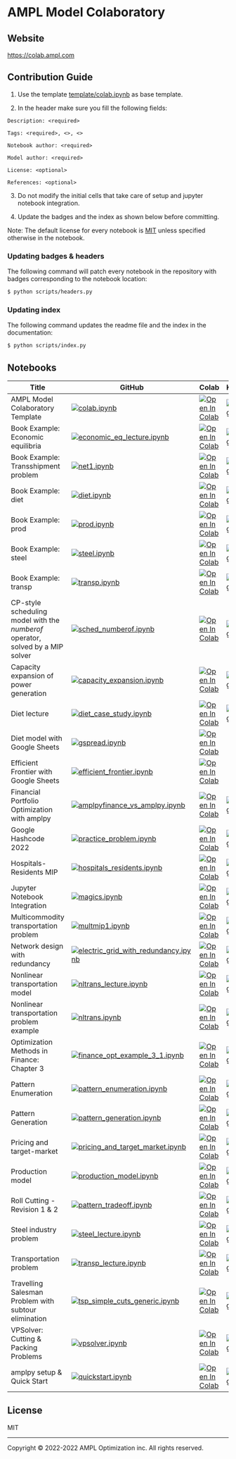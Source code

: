 # AMPL Model Colaboratory

## Website

https://colab.ampl.com

## Contribution Guide

1. Use the template [template/colab.ipynb](https://github.com/ampl/amplcolab/blob/master/template/colab.ipynb) as base template.

2. In the header make sure you fill the following fields:
```
Description: <required>

Tags: <required>, <>, <>

Notebook author: <required>

Model author: <required>

License: <optional>

References: <optional>
```

3. Do not modify the initial cells that take care of setup and jupyter notebook integration.

4. Update the badges and the index as shown below before committing.

Note: The default license for every notebook is [MIT](https://github.com/ampl/amplcolab/blob/master/LICENSE) unless specified otherwise in the notebook.

### Updating badges & headers

The following command will patch every notebook in the repository with badges corresponding to the notebook location:
```bash
$ python scripts/headers.py
```

### Updating index

The following command updates the readme file and the index in the documentation:
```bash
$ python scripts/index.py
```

## Notebooks

| Title  | GitHub |  Colab | Kaggle | Gradient | SageMaker|
|--------|--------|--------|--------|----------|----------|
|AMPL Model Colaboratory Template|[![colab.ipynb](https://img.shields.io/badge/github-%23121011.svg?logo=github)](https://github.com/ampl/amplcolab/blob/master/template/colab.ipynb)|[![Open In Colab](https://colab.research.google.com/assets/colab-badge.svg)](https://colab.research.google.com/github/ampl/amplcolab/blob/master/template/colab.ipynb)|[![Kaggle](https://kaggle.com/static/images/open-in-kaggle.svg)](https://kaggle.com/kernels/welcome?src=https://github.com/ampl/amplcolab/blob/master/template/colab.ipynb)|[![Gradient](https://assets.paperspace.io/img/gradient-badge.svg)](https://console.paperspace.com/github/ampl/amplcolab/blob/master/template/colab.ipynb)|[![Open In SageMaker Studio Lab](https://studiolab.sagemaker.aws/studiolab.svg)](https://studiolab.sagemaker.aws/import/github/ampl/amplcolab/blob/master/template/colab.ipynb)|
|Book Example: Economic equilibria|[![economic_eq_lecture.ipynb](https://img.shields.io/badge/github-%23121011.svg?logo=github)](https://github.com/ampl/amplcolab/blob/master/ampl-lecture/economic_eq_lecture.ipynb)|[![Open In Colab](https://colab.research.google.com/assets/colab-badge.svg)](https://colab.research.google.com/github/ampl/amplcolab/blob/master/ampl-lecture/economic_eq_lecture.ipynb)|[![Kaggle](https://kaggle.com/static/images/open-in-kaggle.svg)](https://kaggle.com/kernels/welcome?src=https://github.com/ampl/amplcolab/blob/master/ampl-lecture/economic_eq_lecture.ipynb)|[![Gradient](https://assets.paperspace.io/img/gradient-badge.svg)](https://console.paperspace.com/github/ampl/amplcolab/blob/master/ampl-lecture/economic_eq_lecture.ipynb)|[![Open In SageMaker Studio Lab](https://studiolab.sagemaker.aws/studiolab.svg)](https://studiolab.sagemaker.aws/import/github/ampl/amplcolab/blob/master/ampl-lecture/economic_eq_lecture.ipynb)|
|Book Example: Transshipment problem|[![net1.ipynb](https://img.shields.io/badge/github-%23121011.svg?logo=github)](https://github.com/ampl/amplcolab/blob/master/ampl-book/net1.ipynb)|[![Open In Colab](https://colab.research.google.com/assets/colab-badge.svg)](https://colab.research.google.com/github/ampl/amplcolab/blob/master/ampl-book/net1.ipynb)|[![Kaggle](https://kaggle.com/static/images/open-in-kaggle.svg)](https://kaggle.com/kernels/welcome?src=https://github.com/ampl/amplcolab/blob/master/ampl-book/net1.ipynb)|[![Gradient](https://assets.paperspace.io/img/gradient-badge.svg)](https://console.paperspace.com/github/ampl/amplcolab/blob/master/ampl-book/net1.ipynb)|[![Open In SageMaker Studio Lab](https://studiolab.sagemaker.aws/studiolab.svg)](https://studiolab.sagemaker.aws/import/github/ampl/amplcolab/blob/master/ampl-book/net1.ipynb)|
|Book Example: diet|[![diet.ipynb](https://img.shields.io/badge/github-%23121011.svg?logo=github)](https://github.com/ampl/amplcolab/blob/master/ampl-book/diet.ipynb)|[![Open In Colab](https://colab.research.google.com/assets/colab-badge.svg)](https://colab.research.google.com/github/ampl/amplcolab/blob/master/ampl-book/diet.ipynb)|[![Kaggle](https://kaggle.com/static/images/open-in-kaggle.svg)](https://kaggle.com/kernels/welcome?src=https://github.com/ampl/amplcolab/blob/master/ampl-book/diet.ipynb)|[![Gradient](https://assets.paperspace.io/img/gradient-badge.svg)](https://console.paperspace.com/github/ampl/amplcolab/blob/master/ampl-book/diet.ipynb)|[![Open In SageMaker Studio Lab](https://studiolab.sagemaker.aws/studiolab.svg)](https://studiolab.sagemaker.aws/import/github/ampl/amplcolab/blob/master/ampl-book/diet.ipynb)|
|Book Example: prod|[![prod.ipynb](https://img.shields.io/badge/github-%23121011.svg?logo=github)](https://github.com/ampl/amplcolab/blob/master/ampl-book/prod.ipynb)|[![Open In Colab](https://colab.research.google.com/assets/colab-badge.svg)](https://colab.research.google.com/github/ampl/amplcolab/blob/master/ampl-book/prod.ipynb)|[![Kaggle](https://kaggle.com/static/images/open-in-kaggle.svg)](https://kaggle.com/kernels/welcome?src=https://github.com/ampl/amplcolab/blob/master/ampl-book/prod.ipynb)|[![Gradient](https://assets.paperspace.io/img/gradient-badge.svg)](https://console.paperspace.com/github/ampl/amplcolab/blob/master/ampl-book/prod.ipynb)|[![Open In SageMaker Studio Lab](https://studiolab.sagemaker.aws/studiolab.svg)](https://studiolab.sagemaker.aws/import/github/ampl/amplcolab/blob/master/ampl-book/prod.ipynb)|
|Book Example: steel|[![steel.ipynb](https://img.shields.io/badge/github-%23121011.svg?logo=github)](https://github.com/ampl/amplcolab/blob/master/ampl-book/steel.ipynb)|[![Open In Colab](https://colab.research.google.com/assets/colab-badge.svg)](https://colab.research.google.com/github/ampl/amplcolab/blob/master/ampl-book/steel.ipynb)|[![Kaggle](https://kaggle.com/static/images/open-in-kaggle.svg)](https://kaggle.com/kernels/welcome?src=https://github.com/ampl/amplcolab/blob/master/ampl-book/steel.ipynb)|[![Gradient](https://assets.paperspace.io/img/gradient-badge.svg)](https://console.paperspace.com/github/ampl/amplcolab/blob/master/ampl-book/steel.ipynb)|[![Open In SageMaker Studio Lab](https://studiolab.sagemaker.aws/studiolab.svg)](https://studiolab.sagemaker.aws/import/github/ampl/amplcolab/blob/master/ampl-book/steel.ipynb)|
|Book Example: transp|[![transp.ipynb](https://img.shields.io/badge/github-%23121011.svg?logo=github)](https://github.com/ampl/amplcolab/blob/master/ampl-book/transp.ipynb)|[![Open In Colab](https://colab.research.google.com/assets/colab-badge.svg)](https://colab.research.google.com/github/ampl/amplcolab/blob/master/ampl-book/transp.ipynb)|[![Kaggle](https://kaggle.com/static/images/open-in-kaggle.svg)](https://kaggle.com/kernels/welcome?src=https://github.com/ampl/amplcolab/blob/master/ampl-book/transp.ipynb)|[![Gradient](https://assets.paperspace.io/img/gradient-badge.svg)](https://console.paperspace.com/github/ampl/amplcolab/blob/master/ampl-book/transp.ipynb)|[![Open In SageMaker Studio Lab](https://studiolab.sagemaker.aws/studiolab.svg)](https://studiolab.sagemaker.aws/import/github/ampl/amplcolab/blob/master/ampl-book/transp.ipynb)|
|CP-style scheduling model with the *numberof* operator, solved by a MIP solver|[![sched_numberof.ipynb](https://img.shields.io/badge/github-%23121011.svg?logo=github)](https://github.com/ampl/amplcolab/blob/master/miscellaneous/sched_numberof.ipynb)|[![Open In Colab](https://colab.research.google.com/assets/colab-badge.svg)](https://colab.research.google.com/github/ampl/amplcolab/blob/master/miscellaneous/sched_numberof.ipynb)|[![Kaggle](https://kaggle.com/static/images/open-in-kaggle.svg)](https://kaggle.com/kernels/welcome?src=https://github.com/ampl/amplcolab/blob/master/miscellaneous/sched_numberof.ipynb)|[![Gradient](https://assets.paperspace.io/img/gradient-badge.svg)](https://console.paperspace.com/github/ampl/amplcolab/blob/master/miscellaneous/sched_numberof.ipynb)|[![Open In SageMaker Studio Lab](https://studiolab.sagemaker.aws/studiolab.svg)](https://studiolab.sagemaker.aws/import/github/ampl/amplcolab/blob/master/miscellaneous/sched_numberof.ipynb)|
|Capacity expansion of power generation|[![capacity_expansion.ipynb](https://img.shields.io/badge/github-%23121011.svg?logo=github)](https://github.com/ampl/amplcolab/blob/master/miscellaneous/capacity_expansion.ipynb)|[![Open In Colab](https://colab.research.google.com/assets/colab-badge.svg)](https://colab.research.google.com/github/ampl/amplcolab/blob/master/miscellaneous/capacity_expansion.ipynb)|[![Kaggle](https://kaggle.com/static/images/open-in-kaggle.svg)](https://kaggle.com/kernels/welcome?src=https://github.com/ampl/amplcolab/blob/master/miscellaneous/capacity_expansion.ipynb)|[![Gradient](https://assets.paperspace.io/img/gradient-badge.svg)](https://console.paperspace.com/github/ampl/amplcolab/blob/master/miscellaneous/capacity_expansion.ipynb)|[![Open In SageMaker Studio Lab](https://studiolab.sagemaker.aws/studiolab.svg)](https://studiolab.sagemaker.aws/import/github/ampl/amplcolab/blob/master/miscellaneous/capacity_expansion.ipynb)|
|Diet lecture|[![diet_case_study.ipynb](https://img.shields.io/badge/github-%23121011.svg?logo=github)](https://github.com/ampl/amplcolab/blob/master/ampl-lecture/diet_case_study.ipynb)|[![Open In Colab](https://colab.research.google.com/assets/colab-badge.svg)](https://colab.research.google.com/github/ampl/amplcolab/blob/master/ampl-lecture/diet_case_study.ipynb)|[![Kaggle](https://kaggle.com/static/images/open-in-kaggle.svg)](https://kaggle.com/kernels/welcome?src=https://github.com/ampl/amplcolab/blob/master/ampl-lecture/diet_case_study.ipynb)|[![Gradient](https://assets.paperspace.io/img/gradient-badge.svg)](https://console.paperspace.com/github/ampl/amplcolab/blob/master/ampl-lecture/diet_case_study.ipynb)|[![Open In SageMaker Studio Lab](https://studiolab.sagemaker.aws/studiolab.svg)](https://studiolab.sagemaker.aws/import/github/ampl/amplcolab/blob/master/ampl-lecture/diet_case_study.ipynb)|
|Diet model with Google Sheets|[![gspread.ipynb](https://img.shields.io/badge/github-%23121011.svg?logo=github)](https://github.com/ampl/amplcolab/blob/master/miscellaneous/gspread.ipynb)|[![Open In Colab](https://colab.research.google.com/assets/colab-badge.svg)](https://colab.research.google.com/github/ampl/amplcolab/blob/master/miscellaneous/gspread.ipynb)|
|Efficient Frontier with Google Sheets|[![efficient_frontier.ipynb](https://img.shields.io/badge/github-%23121011.svg?logo=github)](https://github.com/ampl/amplcolab/blob/master/finance/efficient_frontier.ipynb)|[![Open In Colab](https://colab.research.google.com/assets/colab-badge.svg)](https://colab.research.google.com/github/ampl/amplcolab/blob/master/finance/efficient_frontier.ipynb)|
|Financial Portfolio Optimization with amplpy|[![amplpyfinance_vs_amplpy.ipynb](https://img.shields.io/badge/github-%23121011.svg?logo=github)](https://github.com/ampl/amplcolab/blob/master/finance/amplpyfinance/amplpyfinance_vs_amplpy.ipynb)|[![Open In Colab](https://colab.research.google.com/assets/colab-badge.svg)](https://colab.research.google.com/github/ampl/amplcolab/blob/master/finance/amplpyfinance/amplpyfinance_vs_amplpy.ipynb)|[![Kaggle](https://kaggle.com/static/images/open-in-kaggle.svg)](https://kaggle.com/kernels/welcome?src=https://github.com/ampl/amplcolab/blob/master/finance/amplpyfinance/amplpyfinance_vs_amplpy.ipynb)|[![Gradient](https://assets.paperspace.io/img/gradient-badge.svg)](https://console.paperspace.com/github/ampl/amplcolab/blob/master/finance/amplpyfinance/amplpyfinance_vs_amplpy.ipynb)|[![Open In SageMaker Studio Lab](https://studiolab.sagemaker.aws/studiolab.svg)](https://studiolab.sagemaker.aws/import/github/ampl/amplcolab/blob/master/finance/amplpyfinance/amplpyfinance_vs_amplpy.ipynb)|
|Google Hashcode 2022|[![practice_problem.ipynb](https://img.shields.io/badge/github-%23121011.svg?logo=github)](https://github.com/ampl/amplcolab/blob/master/miscellaneous/hashcode/practice_problem.ipynb)|[![Open In Colab](https://colab.research.google.com/assets/colab-badge.svg)](https://colab.research.google.com/github/ampl/amplcolab/blob/master/miscellaneous/hashcode/practice_problem.ipynb)|[![Kaggle](https://kaggle.com/static/images/open-in-kaggle.svg)](https://kaggle.com/kernels/welcome?src=https://github.com/ampl/amplcolab/blob/master/miscellaneous/hashcode/practice_problem.ipynb)|[![Gradient](https://assets.paperspace.io/img/gradient-badge.svg)](https://console.paperspace.com/github/ampl/amplcolab/blob/master/miscellaneous/hashcode/practice_problem.ipynb)|[![Open In SageMaker Studio Lab](https://studiolab.sagemaker.aws/studiolab.svg)](https://studiolab.sagemaker.aws/import/github/ampl/amplcolab/blob/master/miscellaneous/hashcode/practice_problem.ipynb)|
|Hospitals-Residents MIP|[![hospitals_residents.ipynb](https://img.shields.io/badge/github-%23121011.svg?logo=github)](https://github.com/ampl/amplcolab/blob/master/miscellaneous/hospitals_residents.ipynb)|[![Open In Colab](https://colab.research.google.com/assets/colab-badge.svg)](https://colab.research.google.com/github/ampl/amplcolab/blob/master/miscellaneous/hospitals_residents.ipynb)|[![Kaggle](https://kaggle.com/static/images/open-in-kaggle.svg)](https://kaggle.com/kernels/welcome?src=https://github.com/ampl/amplcolab/blob/master/miscellaneous/hospitals_residents.ipynb)|[![Gradient](https://assets.paperspace.io/img/gradient-badge.svg)](https://console.paperspace.com/github/ampl/amplcolab/blob/master/miscellaneous/hospitals_residents.ipynb)|[![Open In SageMaker Studio Lab](https://studiolab.sagemaker.aws/studiolab.svg)](https://studiolab.sagemaker.aws/import/github/ampl/amplcolab/blob/master/miscellaneous/hospitals_residents.ipynb)|
|Jupyter Notebook Integration|[![magics.ipynb](https://img.shields.io/badge/github-%23121011.svg?logo=github)](https://github.com/ampl/amplcolab/blob/master/miscellaneous/magics.ipynb)|[![Open In Colab](https://colab.research.google.com/assets/colab-badge.svg)](https://colab.research.google.com/github/ampl/amplcolab/blob/master/miscellaneous/magics.ipynb)|[![Kaggle](https://kaggle.com/static/images/open-in-kaggle.svg)](https://kaggle.com/kernels/welcome?src=https://github.com/ampl/amplcolab/blob/master/miscellaneous/magics.ipynb)|[![Gradient](https://assets.paperspace.io/img/gradient-badge.svg)](https://console.paperspace.com/github/ampl/amplcolab/blob/master/miscellaneous/magics.ipynb)|[![Open In SageMaker Studio Lab](https://studiolab.sagemaker.aws/studiolab.svg)](https://studiolab.sagemaker.aws/import/github/ampl/amplcolab/blob/master/miscellaneous/magics.ipynb)|
|Multicommodity transportation problem|[![multmip1.ipynb](https://img.shields.io/badge/github-%23121011.svg?logo=github)](https://github.com/ampl/amplcolab/blob/master/ampl-book/multmip1.ipynb)|[![Open In Colab](https://colab.research.google.com/assets/colab-badge.svg)](https://colab.research.google.com/github/ampl/amplcolab/blob/master/ampl-book/multmip1.ipynb)|[![Kaggle](https://kaggle.com/static/images/open-in-kaggle.svg)](https://kaggle.com/kernels/welcome?src=https://github.com/ampl/amplcolab/blob/master/ampl-book/multmip1.ipynb)|[![Gradient](https://assets.paperspace.io/img/gradient-badge.svg)](https://console.paperspace.com/github/ampl/amplcolab/blob/master/ampl-book/multmip1.ipynb)|[![Open In SageMaker Studio Lab](https://studiolab.sagemaker.aws/studiolab.svg)](https://studiolab.sagemaker.aws/import/github/ampl/amplcolab/blob/master/ampl-book/multmip1.ipynb)|
|Network design with redundancy|[![electric_grid_with_redundancy.ipynb](https://img.shields.io/badge/github-%23121011.svg?logo=github)](https://github.com/ampl/amplcolab/blob/master/military/electric_grid_with_redundancy.ipynb)|[![Open In Colab](https://colab.research.google.com/assets/colab-badge.svg)](https://colab.research.google.com/github/ampl/amplcolab/blob/master/military/electric_grid_with_redundancy.ipynb)|[![Kaggle](https://kaggle.com/static/images/open-in-kaggle.svg)](https://kaggle.com/kernels/welcome?src=https://github.com/ampl/amplcolab/blob/master/military/electric_grid_with_redundancy.ipynb)|[![Gradient](https://assets.paperspace.io/img/gradient-badge.svg)](https://console.paperspace.com/github/ampl/amplcolab/blob/master/military/electric_grid_with_redundancy.ipynb)|[![Open In SageMaker Studio Lab](https://studiolab.sagemaker.aws/studiolab.svg)](https://studiolab.sagemaker.aws/import/github/ampl/amplcolab/blob/master/military/electric_grid_with_redundancy.ipynb)|
|Nonlinear transportation model|[![nltrans_lecture.ipynb](https://img.shields.io/badge/github-%23121011.svg?logo=github)](https://github.com/ampl/amplcolab/blob/master/ampl-lecture/nltrans_lecture.ipynb)|[![Open In Colab](https://colab.research.google.com/assets/colab-badge.svg)](https://colab.research.google.com/github/ampl/amplcolab/blob/master/ampl-lecture/nltrans_lecture.ipynb)|[![Kaggle](https://kaggle.com/static/images/open-in-kaggle.svg)](https://kaggle.com/kernels/welcome?src=https://github.com/ampl/amplcolab/blob/master/ampl-lecture/nltrans_lecture.ipynb)|[![Gradient](https://assets.paperspace.io/img/gradient-badge.svg)](https://console.paperspace.com/github/ampl/amplcolab/blob/master/ampl-lecture/nltrans_lecture.ipynb)|[![Open In SageMaker Studio Lab](https://studiolab.sagemaker.aws/studiolab.svg)](https://studiolab.sagemaker.aws/import/github/ampl/amplcolab/blob/master/ampl-lecture/nltrans_lecture.ipynb)|
|Nonlinear transportation problem example|[![nltrans.ipynb](https://img.shields.io/badge/github-%23121011.svg?logo=github)](https://github.com/ampl/amplcolab/blob/master/ampl-book/nltrans.ipynb)|[![Open In Colab](https://colab.research.google.com/assets/colab-badge.svg)](https://colab.research.google.com/github/ampl/amplcolab/blob/master/ampl-book/nltrans.ipynb)|[![Kaggle](https://kaggle.com/static/images/open-in-kaggle.svg)](https://kaggle.com/kernels/welcome?src=https://github.com/ampl/amplcolab/blob/master/ampl-book/nltrans.ipynb)|[![Gradient](https://assets.paperspace.io/img/gradient-badge.svg)](https://console.paperspace.com/github/ampl/amplcolab/blob/master/ampl-book/nltrans.ipynb)|[![Open In SageMaker Studio Lab](https://studiolab.sagemaker.aws/studiolab.svg)](https://studiolab.sagemaker.aws/import/github/ampl/amplcolab/blob/master/ampl-book/nltrans.ipynb)|
|Optimization Methods in Finance: Chapter 3|[![finance_opt_example_3_1.ipynb](https://img.shields.io/badge/github-%23121011.svg?logo=github)](https://github.com/ampl/amplcolab/blob/master/finance/finance_opt_example_3_1.ipynb)|[![Open In Colab](https://colab.research.google.com/assets/colab-badge.svg)](https://colab.research.google.com/github/ampl/amplcolab/blob/master/finance/finance_opt_example_3_1.ipynb)|[![Kaggle](https://kaggle.com/static/images/open-in-kaggle.svg)](https://kaggle.com/kernels/welcome?src=https://github.com/ampl/amplcolab/blob/master/finance/finance_opt_example_3_1.ipynb)|[![Gradient](https://assets.paperspace.io/img/gradient-badge.svg)](https://console.paperspace.com/github/ampl/amplcolab/blob/master/finance/finance_opt_example_3_1.ipynb)|[![Open In SageMaker Studio Lab](https://studiolab.sagemaker.aws/studiolab.svg)](https://studiolab.sagemaker.aws/import/github/ampl/amplcolab/blob/master/finance/finance_opt_example_3_1.ipynb)|
|Pattern Enumeration|[![pattern_enumeration.ipynb](https://img.shields.io/badge/github-%23121011.svg?logo=github)](https://github.com/ampl/amplcolab/blob/master/industry/cutting-stock/pattern_enumeration.ipynb)|[![Open In Colab](https://colab.research.google.com/assets/colab-badge.svg)](https://colab.research.google.com/github/ampl/amplcolab/blob/master/industry/cutting-stock/pattern_enumeration.ipynb)|[![Kaggle](https://kaggle.com/static/images/open-in-kaggle.svg)](https://kaggle.com/kernels/welcome?src=https://github.com/ampl/amplcolab/blob/master/industry/cutting-stock/pattern_enumeration.ipynb)|[![Gradient](https://assets.paperspace.io/img/gradient-badge.svg)](https://console.paperspace.com/github/ampl/amplcolab/blob/master/industry/cutting-stock/pattern_enumeration.ipynb)|[![Open In SageMaker Studio Lab](https://studiolab.sagemaker.aws/studiolab.svg)](https://studiolab.sagemaker.aws/import/github/ampl/amplcolab/blob/master/industry/cutting-stock/pattern_enumeration.ipynb)|
|Pattern Generation|[![pattern_generation.ipynb](https://img.shields.io/badge/github-%23121011.svg?logo=github)](https://github.com/ampl/amplcolab/blob/master/industry/cutting-stock/pattern_generation.ipynb)|[![Open In Colab](https://colab.research.google.com/assets/colab-badge.svg)](https://colab.research.google.com/github/ampl/amplcolab/blob/master/industry/cutting-stock/pattern_generation.ipynb)|[![Kaggle](https://kaggle.com/static/images/open-in-kaggle.svg)](https://kaggle.com/kernels/welcome?src=https://github.com/ampl/amplcolab/blob/master/industry/cutting-stock/pattern_generation.ipynb)|[![Gradient](https://assets.paperspace.io/img/gradient-badge.svg)](https://console.paperspace.com/github/ampl/amplcolab/blob/master/industry/cutting-stock/pattern_generation.ipynb)|[![Open In SageMaker Studio Lab](https://studiolab.sagemaker.aws/studiolab.svg)](https://studiolab.sagemaker.aws/import/github/ampl/amplcolab/blob/master/industry/cutting-stock/pattern_generation.ipynb)|
|Pricing and target-market|[![pricing_and_target_market.ipynb](https://img.shields.io/badge/github-%23121011.svg?logo=github)](https://github.com/ampl/amplcolab/blob/master/miscellaneous/pricing_and_target_market.ipynb)|[![Open In Colab](https://colab.research.google.com/assets/colab-badge.svg)](https://colab.research.google.com/github/ampl/amplcolab/blob/master/miscellaneous/pricing_and_target_market.ipynb)|[![Kaggle](https://kaggle.com/static/images/open-in-kaggle.svg)](https://kaggle.com/kernels/welcome?src=https://github.com/ampl/amplcolab/blob/master/miscellaneous/pricing_and_target_market.ipynb)|[![Gradient](https://assets.paperspace.io/img/gradient-badge.svg)](https://console.paperspace.com/github/ampl/amplcolab/blob/master/miscellaneous/pricing_and_target_market.ipynb)|[![Open In SageMaker Studio Lab](https://studiolab.sagemaker.aws/studiolab.svg)](https://studiolab.sagemaker.aws/import/github/ampl/amplcolab/blob/master/miscellaneous/pricing_and_target_market.ipynb)|
|Production model|[![production_model.ipynb](https://img.shields.io/badge/github-%23121011.svg?logo=github)](https://github.com/ampl/amplcolab/blob/master/ampl-book/production_model.ipynb)|[![Open In Colab](https://colab.research.google.com/assets/colab-badge.svg)](https://colab.research.google.com/github/ampl/amplcolab/blob/master/ampl-book/production_model.ipynb)|[![Kaggle](https://kaggle.com/static/images/open-in-kaggle.svg)](https://kaggle.com/kernels/welcome?src=https://github.com/ampl/amplcolab/blob/master/ampl-book/production_model.ipynb)|[![Gradient](https://assets.paperspace.io/img/gradient-badge.svg)](https://console.paperspace.com/github/ampl/amplcolab/blob/master/ampl-book/production_model.ipynb)|[![Open In SageMaker Studio Lab](https://studiolab.sagemaker.aws/studiolab.svg)](https://studiolab.sagemaker.aws/import/github/ampl/amplcolab/blob/master/ampl-book/production_model.ipynb)|
|Roll Cutting - Revision 1 & 2|[![pattern_tradeoff.ipynb](https://img.shields.io/badge/github-%23121011.svg?logo=github)](https://github.com/ampl/amplcolab/blob/master/industry/cutting-stock/pattern_tradeoff.ipynb)|[![Open In Colab](https://colab.research.google.com/assets/colab-badge.svg)](https://colab.research.google.com/github/ampl/amplcolab/blob/master/industry/cutting-stock/pattern_tradeoff.ipynb)|[![Kaggle](https://kaggle.com/static/images/open-in-kaggle.svg)](https://kaggle.com/kernels/welcome?src=https://github.com/ampl/amplcolab/blob/master/industry/cutting-stock/pattern_tradeoff.ipynb)|[![Gradient](https://assets.paperspace.io/img/gradient-badge.svg)](https://console.paperspace.com/github/ampl/amplcolab/blob/master/industry/cutting-stock/pattern_tradeoff.ipynb)|[![Open In SageMaker Studio Lab](https://studiolab.sagemaker.aws/studiolab.svg)](https://studiolab.sagemaker.aws/import/github/ampl/amplcolab/blob/master/industry/cutting-stock/pattern_tradeoff.ipynb)|
|Steel industry problem|[![steel_lecture.ipynb](https://img.shields.io/badge/github-%23121011.svg?logo=github)](https://github.com/ampl/amplcolab/blob/master/ampl-lecture/steel_lecture.ipynb)|[![Open In Colab](https://colab.research.google.com/assets/colab-badge.svg)](https://colab.research.google.com/github/ampl/amplcolab/blob/master/ampl-lecture/steel_lecture.ipynb)|[![Kaggle](https://kaggle.com/static/images/open-in-kaggle.svg)](https://kaggle.com/kernels/welcome?src=https://github.com/ampl/amplcolab/blob/master/ampl-lecture/steel_lecture.ipynb)|[![Gradient](https://assets.paperspace.io/img/gradient-badge.svg)](https://console.paperspace.com/github/ampl/amplcolab/blob/master/ampl-lecture/steel_lecture.ipynb)|[![Open In SageMaker Studio Lab](https://studiolab.sagemaker.aws/studiolab.svg)](https://studiolab.sagemaker.aws/import/github/ampl/amplcolab/blob/master/ampl-lecture/steel_lecture.ipynb)|
|Transportation problem|[![transp_lecture.ipynb](https://img.shields.io/badge/github-%23121011.svg?logo=github)](https://github.com/ampl/amplcolab/blob/master/ampl-lecture/transp_lecture.ipynb)|[![Open In Colab](https://colab.research.google.com/assets/colab-badge.svg)](https://colab.research.google.com/github/ampl/amplcolab/blob/master/ampl-lecture/transp_lecture.ipynb)|[![Kaggle](https://kaggle.com/static/images/open-in-kaggle.svg)](https://kaggle.com/kernels/welcome?src=https://github.com/ampl/amplcolab/blob/master/ampl-lecture/transp_lecture.ipynb)|[![Gradient](https://assets.paperspace.io/img/gradient-badge.svg)](https://console.paperspace.com/github/ampl/amplcolab/blob/master/ampl-lecture/transp_lecture.ipynb)|[![Open In SageMaker Studio Lab](https://studiolab.sagemaker.aws/studiolab.svg)](https://studiolab.sagemaker.aws/import/github/ampl/amplcolab/blob/master/ampl-lecture/transp_lecture.ipynb)|
|Travelling Salesman Problem with subtour elimination|[![tsp_simple_cuts_generic.ipynb](https://img.shields.io/badge/github-%23121011.svg?logo=github)](https://github.com/ampl/amplcolab/blob/master/miscellaneous/tsp_simple_cuts_generic.ipynb)|[![Open In Colab](https://colab.research.google.com/assets/colab-badge.svg)](https://colab.research.google.com/github/ampl/amplcolab/blob/master/miscellaneous/tsp_simple_cuts_generic.ipynb)|[![Kaggle](https://kaggle.com/static/images/open-in-kaggle.svg)](https://kaggle.com/kernels/welcome?src=https://github.com/ampl/amplcolab/blob/master/miscellaneous/tsp_simple_cuts_generic.ipynb)|[![Gradient](https://assets.paperspace.io/img/gradient-badge.svg)](https://console.paperspace.com/github/ampl/amplcolab/blob/master/miscellaneous/tsp_simple_cuts_generic.ipynb)|[![Open In SageMaker Studio Lab](https://studiolab.sagemaker.aws/studiolab.svg)](https://studiolab.sagemaker.aws/import/github/ampl/amplcolab/blob/master/miscellaneous/tsp_simple_cuts_generic.ipynb)|
|VPSolver: Cutting & Packing Problems|[![vpsolver.ipynb](https://img.shields.io/badge/github-%23121011.svg?logo=github)](https://github.com/ampl/amplcolab/blob/master/industry/cutting-stock/vpsolver.ipynb)|[![Open In Colab](https://colab.research.google.com/assets/colab-badge.svg)](https://colab.research.google.com/github/ampl/amplcolab/blob/master/industry/cutting-stock/vpsolver.ipynb)|[![Kaggle](https://kaggle.com/static/images/open-in-kaggle.svg)](https://kaggle.com/kernels/welcome?src=https://github.com/ampl/amplcolab/blob/master/industry/cutting-stock/vpsolver.ipynb)|[![Gradient](https://assets.paperspace.io/img/gradient-badge.svg)](https://console.paperspace.com/github/ampl/amplcolab/blob/master/industry/cutting-stock/vpsolver.ipynb)|[![Open In SageMaker Studio Lab](https://studiolab.sagemaker.aws/studiolab.svg)](https://studiolab.sagemaker.aws/import/github/ampl/amplcolab/blob/master/industry/cutting-stock/vpsolver.ipynb)|
|amplpy setup & Quick Start|[![quickstart.ipynb](https://img.shields.io/badge/github-%23121011.svg?logo=github)](https://github.com/ampl/amplcolab/blob/master/miscellaneous/quickstart.ipynb)|[![Open In Colab](https://colab.research.google.com/assets/colab-badge.svg)](https://colab.research.google.com/github/ampl/amplcolab/blob/master/miscellaneous/quickstart.ipynb)|[![Kaggle](https://kaggle.com/static/images/open-in-kaggle.svg)](https://kaggle.com/kernels/welcome?src=https://github.com/ampl/amplcolab/blob/master/miscellaneous/quickstart.ipynb)|[![Gradient](https://assets.paperspace.io/img/gradient-badge.svg)](https://console.paperspace.com/github/ampl/amplcolab/blob/master/miscellaneous/quickstart.ipynb)|[![Open In SageMaker Studio Lab](https://studiolab.sagemaker.aws/studiolab.svg)](https://studiolab.sagemaker.aws/import/github/ampl/amplcolab/blob/master/miscellaneous/quickstart.ipynb)|
## License

MIT

***
Copyright © 2022-2022 AMPL Optimization inc. All rights reserved.

